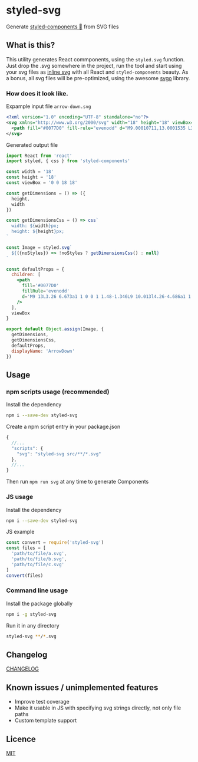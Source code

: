 # styled-svg
Generate [styled-components 💅](https://www.styled-components.com/) from SVG files

## What is this?
This utility generates React commponents, using the `styled.svg` function. Just drop the .svg somewhere in the project, run the tool and start using your svg files as [inline svg](http://caniuse.com/#feat=svg-html5) with all React and `styled-components` beauty. As a bonus, all svg files will be pre-optimized, using the awesome [svgo](https://github.com/svg/svgo) library.

### How does it look like.
Expample input file `arrow-down.svg`
```xml
<?xml version="1.0" encoding="UTF-8" standalone="no"?>
<svg xmlns="http://www.w3.org/2000/svg" width="18" height="18" viewBox="0 0 18 18">
  <path fill="#0077D0" fill-rule="evenodd" d="M9.00010711,13.0001535 L3.26010711,6.67315352 C2.88910711,6.26415352 2.91810711,5.63115352 3.32710711,5.26015352 C3.73610711,4.88815352 4.36910711,4.91915352 4.74010711,5.32715352 L9.00010711,10.0131535 L13.2601071,5.32715352 C13.6311071,4.92015352 14.2641071,4.88915352 14.6731071,5.26015352 C15.0821071,5.63115352 15.1111071,6.26415352 14.7401071,6.67315352 L9.00010711,13.0001535 Z"/>
</svg>
```

Generated output file
```jsx
import React from 'react'
import styled, { css } from 'styled-components'

const width = '18'
const height = '18'
const viewBox = '0 0 18 18'

const getDimensions = () => ({
  height,
  width
})

const getDimensionsCss = () => css`
  width: ${width}px;
  height: ${height}px;
`

const Image = styled.svg`
  ${({noStyles}) => !noStyles ? getDimensionsCss() : null}
`

const defaultProps = {
  children: [
    <path
      fill='#0077D0'
      fillRule='evenodd'
      d='M9 13L3.26 6.673a1 1 0 0 1 1.48-1.346L9 10.013l4.26-4.686a1 1 0 0 1 1.48 1.346L9 13z'
    />
  ],
  viewBox
}

export default Object.assign(Image, {
  getDimensions,
  getDimensionsCss,
  defaultProps,
  displayName: 'ArrowDown'
})
```


## Usage
### npm scripts usage (recommended)

Install the dependency
```bash
npm i --save-dev styled-svg
```

Create a npm script entry in your package.json
```js
{
  //...
  "scripts": {
    "svg": "styled-svg src/**/*.svg"
  },
  //...
}
```
Then run `npm run svg` at any time to generate Components

### JS usage
Install the dependency
```bash
npm i --save-dev styled-svg
```

JS example
```js
const convert = require('styled-svg')
const files = [
  'path/to/file/a.svg',
  'path/to/file/b.svg',
  'path/to/file/c.svg'
]
convert(files)
```

### Command line usage
Install the package globally
```bash
npm i -g styled-svg
```

Run it in any directory
```bash
styled-svg **/*.svg
```

## Changelog
[CHANGELOG](CHANGELOG.md)


## Known issues / unimplemented features
- Improve test coverage
- Make it usable in JS with specifying svg strings directly, not only file paths
- Custom template support

## Licence 
[MIT](LICENSE.md)